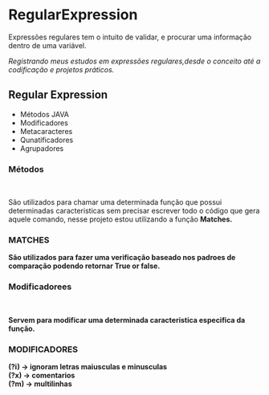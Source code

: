 # RegularExpression
Expressões regulares tem o intuito de validar,  e procurar  uma informação dentro de uma variável.
<p>
  <i>Registrando meus estudos em expressões regulares,desde o conceito até a codificação e projetos práticos.</i>
  </p>
<h2>Regular Expression</h2>
<ul>
<li>Métodos JAVA </li>
<li>Modificadores </li>
<li>Metacaracteres</li>
<li>Qunatificadores</li>
<li>Agrupadores</li>
</ul>
<h3>Métodos</h3><br>
<p>
  São utilizados para  chamar uma  determinada  função que possui determinadas caracteristicas sem precisar escrever todo o  código que gera
  aquele comando, nesse projeto estou utilizando a função <strong>Matches<strong>.
  <h3>MATCHES</H3>
 <p> São utilizados para fazer uma verificação baseado nos padroes de comparação podendo retornar True or false.</p>
  </p>
  
  <h3>Modificadorees</h3><br>
  <p>
    Servem para modificar uma determinada caracteristica especifica da função.
  <h3>MODIFICADORES</H3>
  (?i) -> ignoram letras maiusculas e minusculas<br>
  (?x) -> comentarios<br>
  (?m) -> multilinhas
  </p>
